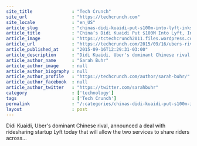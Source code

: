 ```yaml
---
site_title               : "Tech Crunch"
site_url                 : "https://techcrunch.com"
site_locale              : "en_US"
article_slug             : "chinas-didi-kuaidi-put-s100m-into-lyft-inks-ridesharing-alliance-to-rival-uber"
article_title            : "China’s Didi Kuaidi Put $100M Into Lyft, Inks Ridesharing Alliance To Rival Uber"
article_image            : "https://tctechcrunch2011.files.wordpress.com/2015/09/slack-imgs-com.jpeg?w=764&h=400&crop=1"
article_url              : "https://techcrunch.com/2015/09/16/ubers-rivals-didi-kuadi-and-lyft-form-international-ridesharing-partnership/"
article_published_at     : "2015-09-16T12:29:31-03:00"
article_description      : "Didi Kuaidi, Uber's dominant Chinese rival, announced a deal with ridesharing startup Lyft today that will allow the two services to share riders across..."
article_author_name      : "Sarah Buhr"
article_author_image     : null
article_author_biography : null
article_author_profile   : "https://techcrunch.com/author/sarah-buhr/"
article_author_facebook  : null
article_author_twitter   : "https://twitter.com/sarahbuhr"
category                 : ['technology']
tags                     : ['Tech Crunch']
permalink                : "/:categories/chinas-didi-kuaidi-put-s100m-into-lyft-inks-ridesharing-alliance-to-rival-uber/"
layout                   : post
---
```


Didi Kuaidi, Uber's dominant Chinese rival, announced a deal with ridesharing startup Lyft today that will allow the two services to share riders across...
